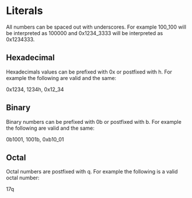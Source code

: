 Literals
========

All numbers can be spaced out with underscores.  For example 100_100
will be interpreted as 100000 and 0x1234_3333 will be interpreted
as 0x1234333.

Hexadecimal
-----------

Hexadecimals values can be prefixed with 0x or postfixed with h.  For
example the following are valid and the same:

0x1234, 1234h, 0x12_34

Binary
------

Binary numbers can be prefixed with 0b or postfixed with b.  For
example the following are valid and the same:

0b1001, 1001b, 0xb10_01

Octal
-----

Octal numbers are postfixed with q.  For example the following is
a valid octal number:

17q



